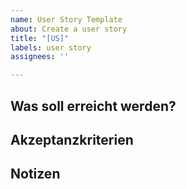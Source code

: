 ```yaml
---
name: User Story Template
about: Create a user story
title: "[US]"
labels: user story
assignees: ''

---
```


## Was soll erreicht werden?
<!-- Inhalt -->

## Akzeptanzkriterien
<!-- Inhalt -->

## Notizen
<!-- Inhalt -->
